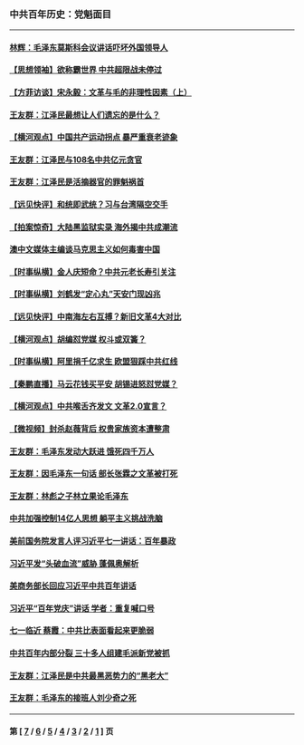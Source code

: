 ### 中共百年历史：党魁面目
---
#### [林辉：毛泽东莫斯科会议讲话吓坏外国领导人](../../pages/nf1176107/n13917931.md?03110430) 
#### [【思想领袖】欲称霸世界 中共超限战未停过](../../pages/nf1176107/n13745142.md?03110430) 
#### [【方菲访谈】宋永毅：文革与毛的非理性因素（上）](../../pages/nf1176107/n13469956.md?03110430) 
#### [王友群：江泽民最想让人们遗忘的是什么？](../../pages/nf1176107/n13408949.md?03110430) 
#### [【横河观点】中国共产运动拐点 暴严重衰老迹象](../../pages/nf1176107/n13388333.md?03110430) 
#### [王友群：江泽民与108名中共亿元贪官](../../pages/nf1176107/n13352358.md?03110430) 
#### [王友群：江泽民是活摘器官的罪魁祸首](../../pages/nf1176107/n13336903.md?03110430) 
#### [【远见快评】和统即武统？习与台湾隔空交手](../../pages/nf1176107/n13297739.md?03110430) 
#### [【拍案惊奇】大陆黑监狱实录 海外揭中共成潮流](../../pages/nf1176107/n13288853.md?03110430) 
#### [澳中文媒体主编谈马克思主义如何毒害中国](../../pages/nf1176107/n13257387.md?03110430) 
#### [【时事纵横】金人庆短命？中共元老长寿引关注](../../pages/nf1176107/n13217934.md?03110430) 
#### [【时事纵横】刘鹤发“定心丸”天安门现凶兆](../../pages/nf1176107/n13215416.md?03110430) 
#### [【远见快评】中南海左右互搏？新旧文革4大对比](../../pages/nf1176107/n13214745.md?03110430) 
#### [【横河观点】胡编怼党媒 权斗或双簧？](../../pages/nf1176107/n13210864.md?03110430) 
#### [【时事纵横】阿里捐千亿求生 欧盟狠踩中共红线](../../pages/nf1176107/n13206431.md?03110430) 
#### [【秦鹏直播】马云花钱买平安 胡锡进怒怼党媒？](../../pages/nf1176107/n13206392.md?03110430) 
#### [【横河观点】中共喉舌齐发文 文革2.0宣言？](../../pages/nf1176107/n13201248.md?03110430) 
#### [【微视频】封杀赵薇背后 权贵家族资本遭整肃](../../pages/nf1176107/n13197798.md?03110430) 
#### [王友群：毛泽东发动大跃进 饿死四千万人](../../pages/nf1176107/n13177158.md?03110430) 
#### [王友群：因毛泽东一句话 部长张霖之文革被打死](../../pages/nf1176107/n13161711.md?03110430) 
#### [王友群：林彪之子林立果论毛泽东](../../pages/nf1176107/n13128622.md?03110430) 
#### [中共加强控制14亿人思想 躺平主义挑战洗脑](../../pages/nf1176107/n13094299.md?03110430) 
#### [美前国务院发言人评习近平七一讲话：百年暴政](../../pages/nf1176107/n13066986.md?03110430) 
#### [习近平发“头破血流”威胁 蓬佩奥解析](../../pages/nf1176107/n13063604.md?03110430) 
#### [美商务部长回应习近平中共百年讲话](../../pages/nf1176107/n13062903.md?03110430) 
#### [习近平“百年党庆”讲话 学者：重复喊口号](../../pages/nf1176107/n13061411.md?03110430) 
#### [七一临近 蔡霞：中共比表面看起来更脆弱](../../pages/nf1176107/n13056418.md?03110430) 
#### [中共百年内部分裂 三十多人组建毛派新党被抓](../../pages/nf1176107/n13044023.md?03110430) 
#### [王友群：江泽民是中共最黑恶势力的“黑老大”](../../pages/nf1176107/n13022180.md?03110430) 
#### [王友群：毛泽东的接班人刘少奇之死](../../pages/nf1176107/n12991772.md?03110430) 

---
#### 第 [ [7](./7.md?03110430) / [6](./6.md?03110430) / [5](./5.md?03110430) / [4](./4.md?03110430) / [3](./3.md?03110430) / [2](./2.md?03110430) / [1](./1.md?03110430) ] 页
